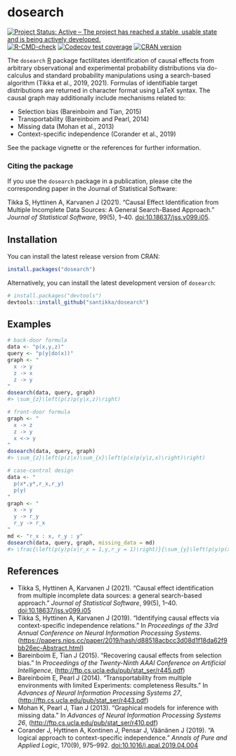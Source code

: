 
<!-- README.md is generated from README.Rmd. Please edit that file -->

# dosearch

<!-- badges: start -->

[![Project Status: Active – The project has reached a stable, usable
state and is being actively
developed.](https://www.repostatus.org/badges/latest/active.svg)](https://www.repostatus.org/#active)
[![R-CMD-check](https://github.com/santikka/dosearch/workflows/R-CMD-check/badge.svg)](https://github.com/santikka/dosearch/actions)
[![Codecov test
coverage](https://codecov.io/gh/santikka/dosearch/branch/master/graph/badge.svg)](https://app.codecov.io/gh/santikka/dosearch?branch=master)
[![CRAN
version](http://www.r-pkg.org/badges/version/dosearch)](https://CRAN.R-project.org/package=dosearch)
<!-- badges::end -->

The `dosearch` [R](https://www.r-project.org/) package factilitates
identification of causal effects from arbitrary observational and
experimental probability distributions via do-calculus and standard
probability manipulations using a search-based algorithm (Tikka et al.,
2019, 2021). Formulas of identifiable target distributions are returned
in character format using LaTeX syntax. The causal graph may
additionally include mechanisms related to:

-   Selection bias (Bareinboim and Tian, 2015)
-   Transportability (Bareinboim and Pearl, 2014)
-   Missing data (Mohan et al., 2013)
-   Context-specific independence (Corander et al., 2019)

See the package vignette or the references for further information.

### Citing the package

If you use the `dosearch` package in a publication, please cite the
corresponding paper in the Journal of Statistical Software:

Tikka S, Hyttinen A, Karvanen J (2021). “Causal Effect Identification
from Multiple Incomplete Data Sources: A General Search-Based Approach.”
*Journal of Statistical Software*, 99(5), 1–40.
[doi:10.18637/jss.v099.i05](https://doi.org/10.18637/jss.v099.i05).

## Installation

You can install the latest release version from CRAN:

``` r
install.packages("dosearch")
```

Alternatively, you can install the latest development version of
`dosearch`:

``` r
# install.packages("devtools")
devtools::install_github("santikka/dosearch")
```

## Examples

``` r
# back-door formula
data <- "p(x,y,z)"
query <- "p(y|do(x))"
graph <- "
  x -> y
  z -> x
  z -> y
"
dosearch(data, query, graph)
#> \sum_{z}\left(p(z)p(y|x,z)\right)

# front-door formula
graph <- "
  x -> z
  z -> y
  x <-> y
"
dosearch(data, query, graph)
#> \sum_{z}\left(p(z|x)\sum_{x}\left(p(x)p(y|z,x)\right)\right)

# case-control design
data <- "
  p(x*,y*,r_x,r_y)
  p(y)
"
graph <- "
  x -> y
  y -> r_y
  r_y -> r_x
"
md <- "r_x : x, r_y : y"
dosearch(data, query, graph, missing_data = md)
#> \frac{\left(p(y)p(x|r_x = 1,y,r_y = 1)\right)}{\sum_{y}\left(p(y)p(x|r_x = 1,y,r_y = 1)\right)}
```

## References

-   Tikka S, Hyttinen A, Karvanen J (2021). “Causal effect
    identification from multiple incomplete data sources: a general
    search-based approach.” *Journal of Statistical Software*, 99(5),
    1–40.
    [doi:10.18637/jss.v099.i05](https://doi.org/10.18637/jss.v099.i05)
-   Tikka S, Hyttinen A, Karvanen J (2019). “Identifying causal effects
    via context-specific independence relations.” In *Proceedings of the
    33rd Annual Conference on Neural Information Processing Systems*.
    (<https://papers.nips.cc/paper/2019/hash/d88518acbcc3d08d1f18da62f9bb26ec-Abstract.html>)
-   Bareinboim E, Tian J (2015). “Recovering causal effects from
    selection bias.” In *Proceedings of the Twenty-Ninth AAAI Conference
    on Artificial Intelligence*,
    (<http://ftp.cs.ucla.edu/pub/stat_ser/r445.pdf>)
-   Bareinboim E, Pearl J (2014). “Transportability from multiple
    environments with limited Experiments: completeness Results.” In
    *Advances of Neural Information Processing Systems 27*,
    (<http://ftp.cs.ucla.edu/pub/stat_ser/r443.pdf>)
-   Mohan K, Pearl J, Tian J (2013). “Graphical models for inference
    with missing data.” In *Advances of Neural Information Processing
    Systems 26*, (<http://ftp.cs.ucla.edu/pub/stat_ser/r410.pdf>)
-   Corander J, Hyttinen A, Kontinen J, Pensar J, Väänänen J (2019). “A
    logical approach to context-specific independence.” *Annals of Pure
    and Applied Logic*, 170(9), 975–992.
    [doi:10.1016/j.apal.2019.04.004](https://doi.org/10.1016/j.apal.2019.04.004)
